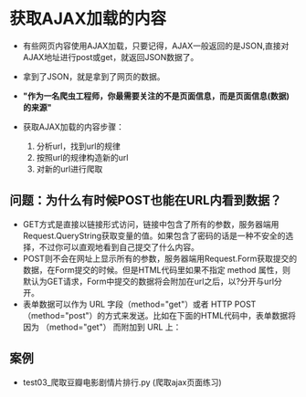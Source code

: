 # 获取AJAX加载的内容

- 有些网页内容使用AJAX加载，只要记得，AJAX一般返回的是JSON,直接对AJAX地址进行post或get，就返回JSON数据了。
- 拿到了JSON，就是拿到了网页的数据。

- **"作为一名爬虫工程师，你最需要关注的不是页面信息，而是页面信息(数据)的来源"**

- 获取AJAX加载的内容步骤：
  1. 分析url，找到url的规律
  2. 按照url的规律构造新的url
  3. 对新的url进行爬取

## 问题：为什么有时候POST也能在URL内看到数据？

- GET方式是直接以链接形式访问，链接中包含了所有的参数，服务器端用Request.QueryString获取变量的值。如果包含了密码的话是一种不安全的选择，不过你可以直观地看到自己提交了什么内容。
- POST则不会在网址上显示所有的参数，服务器端用Request.Form获取提交的数据，在Form提交的时候。但是HTML代码里如果不指定 method 属性，则默认为GET请求，Form中提交的数据将会附加在url之后，以?分开与url分开。
- 表单数据可以作为 URL 字段（method="get"）或者 HTTP POST （method="post"）的方式来发送。比如在下面的HTML代码中，表单数据将因为 （method="get"） 而附加到 URL 上：

## 案例

- test03_爬取豆瓣电影剧情片排行.py           (爬取ajax页面练习)